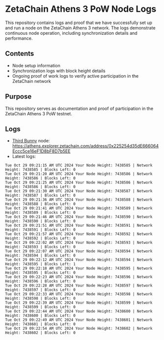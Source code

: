 # ZetaChain Athens 3 PoW Node Logs
This repository contains logs and proof that we have successfully set up and run a node on the ZetaChain Athens 3 network. The logs demonstrate continuous node operation, including synchronization details and performance.

## Contents
- Node setup information
- Synchronization logs with block height details
- Ongoing proof of work logs to verify active participation in the ZetaChain network

## Purpose
This repository serves as documentation and proof of participation in the ZetaChain Athens 3 PoW testnet.

## Logs

- [Third Bunny](https://thirdbunny.xyz/) node: https://athens.explorer.zetachain.com/address/0x225254d35dE666064Eccc5ce16eF1D8bF8D7b5EE
- Latest logs:
```
Tue Oct 29 09:21:15 AM UTC 2024 Your Node Height: 7438585 | Network Height: 7438585 | Blocks Left: 0
Tue Oct 29 09:21:20 AM UTC 2024 Your Node Height: 7438586 | Network Height: 7438586 | Blocks Left: 0
Tue Oct 29 09:21:25 AM UTC 2024 Your Node Height: 7438586 | Network Height: 7438586 | Blocks Left: 0
Tue Oct 29 09:21:30 AM UTC 2024 Your Node Height: 7438587 | Network Height: 7438587 | Blocks Left: 0
Tue Oct 29 09:21:36 AM UTC 2024 Your Node Height: 7438588 | Network Height: 7438588 | Blocks Left: 0
Tue Oct 29 09:21:41 AM UTC 2024 Your Node Height: 7438589 | Network Height: 7438589 | Blocks Left: 0
Tue Oct 29 09:21:46 AM UTC 2024 Your Node Height: 7438590 | Network Height: 7438590 | Blocks Left: 0
Tue Oct 29 09:21:51 AM UTC 2024 Your Node Height: 7438591 | Network Height: 7438591 | Blocks Left: 0
Tue Oct 29 09:21:57 AM UTC 2024 Your Node Height: 7438592 | Network Height: 7438592 | Blocks Left: 0
Tue Oct 29 09:22:02 AM UTC 2024 Your Node Height: 7438593 | Network Height: 7438593 | Blocks Left: 0
Tue Oct 29 09:22:07 AM UTC 2024 Your Node Height: 7438594 | Network Height: 7438594 | Blocks Left: 0
Tue Oct 29 09:22:12 AM UTC 2024 Your Node Height: 7438594 | Network Height: 7438595 | Blocks Left: 1
Tue Oct 29 09:22:18 AM UTC 2024 Your Node Height: 7438595 | Network Height: 7438595 | Blocks Left: 0
Tue Oct 29 09:22:23 AM UTC 2024 Your Node Height: 7438596 | Network Height: 7438596 | Blocks Left: 0
Tue Oct 29 09:22:28 AM UTC 2024 Your Node Height: 7438597 | Network Height: 7438597 | Blocks Left: 0
Tue Oct 29 09:22:33 AM UTC 2024 Your Node Height: 7438598 | Network Height: 7438598 | Blocks Left: 0
Tue Oct 29 09:22:39 AM UTC 2024 Your Node Height: 7438599 | Network Height: 7438599 | Blocks Left: 0
Tue Oct 29 09:22:44 AM UTC 2024 Your Node Height: 7438600 | Network Height: 7438600 | Blocks Left: 0
Tue Oct 29 09:22:49 AM UTC 2024 Your Node Height: 7438601 | Network Height: 7438601 | Blocks Left: 0
Tue Oct 29 09:22:54 AM UTC 2024 Your Node Height: 7438602 | Network Height: 7438602 | Blocks Left: 0
```
